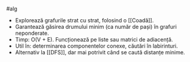 #alg 
- Explorează grafurile strat cu strat, folosind o [[Coadă]].
- Garantează găsirea drumului minim (ca număr de pași) în grafuri neponderate.
- Timp: O(V + E). Funcționează pe liste sau matrici de adiacență.
- Util în: determinarea componentelor conexe, căutări în labirinturi.
- Alternativ la [[DFS]], dar mai potrivit când se caută distanțe minime.

